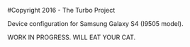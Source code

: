 #Copyright 2016 - The Turbo Project

Device configuration for Samsung Galaxy S4 (I9505 model).

WORK IN PROGRESS. WILL EAT YOUR CAT.
